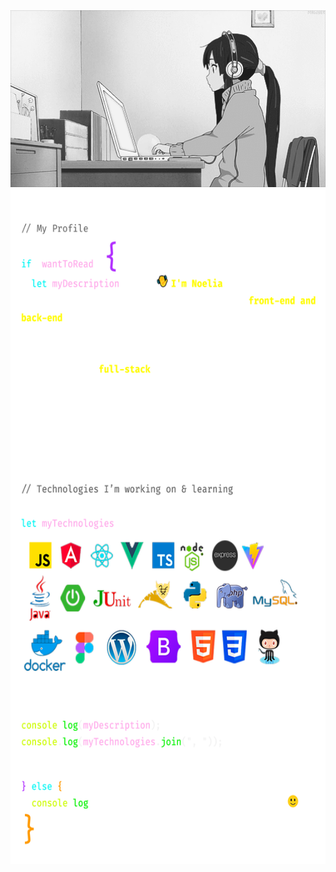 
<!--
**ccaileon/ccaileon** is a ✨ _special_ ✨ repository because its `README.md` (this file) appears on your GitHub profile.

Here are some ideas to get you started:

- 🔭 I’m currently working on ...
- 🌱 I’m currently learning ...
- 👯 I’m looking to collaborate on ...
- 🤔 I’m looking for help with ...
- 💬 Ask me about ...
- 📫 How to reach me: ...
- 😄 Pronouns: ...
- ⚡ Fun fact: ...
-->
<div style="text-align: center;">
<img src="https://raw.githubusercontent.com/ccaileon/ccaileon/main/assets/computer.gif" alt="Computer GIF" width="600" height="auto" style="pointer-events: none;">


<picture>
  <!-- Imagen para el modo oscuro con tamaño especificado -->
  <source media="(prefers-color-scheme: dark)" srcset="https://raw.githubusercontent.com/ccaileon/ccaileon/main/assets/darkmode-profile.png" width="600" height="1080">

  <!-- Imagen para el modo claro con tamaño especificado -->
  <source media="(prefers-color-scheme: light)" srcset="https://raw.githubusercontent.com/ccaileon/ccaileon/main/assets/lightmode-profile.png" width="600" height="1080">

  <!-- Imagen predeterminada con tamaño especificado -->
  <img src="https://raw.githubusercontent.com/ccaileon/ccaileon/main/assets/darkmode-profile.png" alt="Profile Image" width="600" height="1080">
</picture>
</div>
